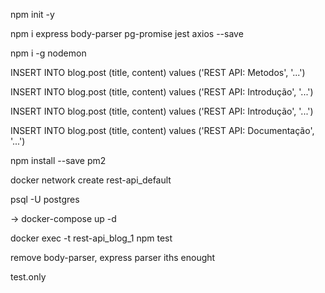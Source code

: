 npm init -y

npm i express body-parser pg-promise jest axios --save

npm i -g nodemon

INSERT INTO blog.post (title, content) values ('REST API: Metodos', '...')

INSERT INTO blog.post (title, content) values ('REST API: Introdução', '...')

INSERT INTO blog.post (title, content) values ('REST API: Introdução', '...')

INSERT INTO blog.post (title, content) values ('REST API: Documentação', '...')

npm install --save pm2

docker network create rest-api_default

psql -U postgres

-> docker-compose up -d

docker exec -t rest-api_blog_1 npm test

remove body-parser, express parser iths enought

test.only

